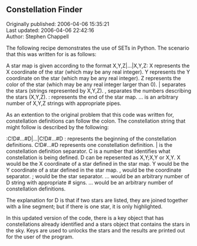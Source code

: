 ## Constellation Finder  
Originally published: 2006-04-06 15:35:21  
Last updated: 2006-04-06 22:42:16  
Author: Stephen Chappell  
  
The following recipe demonstrates the use of SETs in Python.
The scenario that this was written for is as follows:

A star map is given according to the format X,Y,Z|...|X,Y,Z:
X represents the X coordinate of the star (which may be any real integer).
Y represents the Y coordinate on the star (which may be any real integer).
Z represents the color of the star (which may be any real integer larger than 0).
| separates the stars (strings represented by X,Y,Z).
, separates the numbers describing the stars (X,Y,Z).
: represents the end of the star map.
... is an arbitrary number of X,Y,Z strings with appropriate pipes.

As an extention to the original problem that this code was written for,
constellation definitions can follow the colon. The constellation string
that might follow is described by the following:

:C!D#...#D|...|C!D#...#D
: represents the beginning of the constellation definitions.
C!D#...#D represents one constellation definition.
| is the constellation definition separator.
C is a number that identifies what constellation is being defined.
D can be repesented as X,Y;X,Y or X,Y.
X would be the X coordinate of a star defined in the star map.
Y would be the Y coordinate of a star defined in the star map.
, would be the coordinate separator.
; would be the star separator.
... would be an arbitrary number of D string with appropriate # signs.
... would be an arbitrary number of constellation definitions.

The explanation for D is that if two stars are listed, they are joined
together with a line segment; but if there is one star, it is only highlighted.

In this updated version of the code, there is a key object that has
constellations already identified and a stars object that contains
the stars in the sky. Keys are used to unlocks the stars and the
results are printed out for the user of the program.